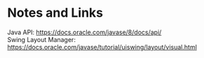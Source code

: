 # Notes and Links
Java API: https://docs.oracle.com/javase/8/docs/api/  
Swing Layout Manager: https://docs.oracle.com/javase/tutorial/uiswing/layout/visual.html
